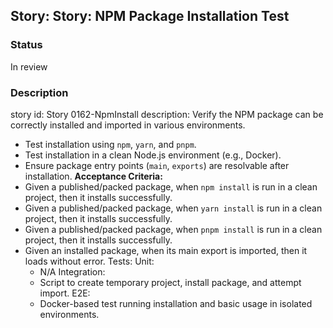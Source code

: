 ## Story: Story: NPM Package Installation Test

### Status

In review

### Description

story id: Story 0162-NpmInstall
description:
Verify the NPM package can be correctly installed and imported in various environments.
- Test installation using `npm`, `yarn`, and `pnpm`.
- Test installation in a clean Node.js environment (e.g., Docker).
- Ensure package entry points (`main`, `exports`) are resolvable after installation.
  **Acceptance Criteria:**
- Given a published/packed package, when `npm install` is run in a clean project, then it installs successfully.
- Given a published/packed package, when `yarn install` is run in a clean project, then it installs successfully.
- Given a published/packed package, when `pnpm install` is run in a clean project, then it installs successfully.
- Given an installed package, when its main export is imported, then it loads without error.
  Tests:
  Unit:
  - N/A
    Integration:
  - Script to create temporary project, install package, and attempt import.
    E2E:
  - Docker-based test running installation and basic usage in isolated environments.



